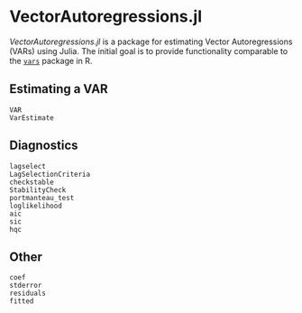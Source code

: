 # VectorAutoregressions.jl

*VectorAutoregressions.jl* is a package for estimating Vector Autoregressions (VARs) using Julia.  The initial goal is to provide functionality comparable to the [`vars`](https://cran.r-project.org/package=vars) package in R.


## Estimating a VAR

```@docs
VAR
VarEstimate
```

## Diagnostics

```@docs
lagselect
LagSelectionCriteria
checkstable
StabilityCheck
portmanteau_test
loglikelihood
aic
sic
hqc
```

## Other

```@docs
coef
stderror
residuals
fitted
```
